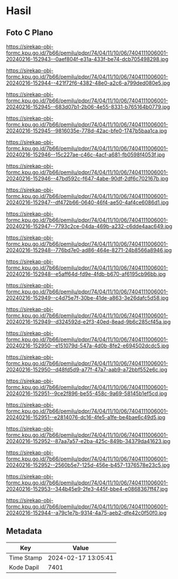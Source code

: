 # Hasil

## Foto C Plano

https://sirekap-obj-formc.kpu.go.id/7b66/pemilu/pdpr/74/04/11/10/06/7404111006001-20240216-152943--0aef804f-e31a-433f-be74-dcb705498298.jpg

https://sirekap-obj-formc.kpu.go.id/7b66/pemilu/pdpr/74/04/11/10/06/7404111006001-20240216-152944--421f72f6-4382-48e0-a2c6-a799ded080e5.jpg

https://sirekap-obj-formc.kpu.go.id/7b66/pemilu/pdpr/74/04/11/10/06/7404111006001-20240216-152945--683d07b1-2b06-4e55-8331-b765164b0779.jpg

https://sirekap-obj-formc.kpu.go.id/7b66/pemilu/pdpr/74/04/11/10/06/7404111006001-20240216-152945--9816035e-778d-42ac-bfe0-1747b5baa1ca.jpg

https://sirekap-obj-formc.kpu.go.id/7b66/pemilu/pdpr/74/04/11/10/06/7404111006001-20240216-152946--15c227ae-c46c-4acf-a681-fb0598f4053f.jpg

https://sirekap-obj-formc.kpu.go.id/7b66/pemilu/pdpr/74/04/11/10/06/7404111006001-20240216-152946--47bd592c-f647-4abe-90df-2df6c702167b.jpg

https://sirekap-obj-formc.kpu.go.id/7b66/pemilu/pdpr/74/04/11/10/06/7404111006001-20240216-152947--df472b66-0640-46f4-ae50-4af4ce6086d1.jpg

https://sirekap-obj-formc.kpu.go.id/7b66/pemilu/pdpr/74/04/11/10/06/7404111006001-20240216-152947--7793c2ce-04da-469b-a232-c6dde4aac649.jpg

https://sirekap-obj-formc.kpu.go.id/7b66/pemilu/pdpr/74/04/11/10/06/7404111006001-20240216-152948--776bd7e0-ad86-464e-8271-24b8566a8946.jpg

https://sirekap-obj-formc.kpu.go.id/7b66/pemilu/pdpr/74/04/11/10/06/7404111006001-20240216-152948--e5aff64d-fd9e-4fdb-b670-af6195cb96bb.jpg

https://sirekap-obj-formc.kpu.go.id/7b66/pemilu/pdpr/74/04/11/10/06/7404111006001-20240216-152949--c4d75e7f-30be-41de-a863-3e26dafc5d58.jpg

https://sirekap-obj-formc.kpu.go.id/7b66/pemilu/pdpr/74/04/11/10/06/7404111006001-20240216-152949--d324592d-e2f3-40ed-8ead-9b6c285cf45a.jpg

https://sirekap-obj-formc.kpu.go.id/7b66/pemilu/pdpr/74/04/11/10/06/7404111006001-20240216-152950--e151079d-547a-4d0b-8fe2-e694502dcdc5.jpg

https://sirekap-obj-formc.kpu.go.id/7b66/pemilu/pdpr/74/04/11/10/06/7404111006001-20240216-152950--d48fd5d9-a77f-47a7-aab9-a72bbf552e6c.jpg

https://sirekap-obj-formc.kpu.go.id/7b66/pemilu/pdpr/74/04/11/10/06/7404111006001-20240216-152951--9ce2f896-be55-458c-9a69-58145b1ef5cd.jpg

https://sirekap-obj-formc.kpu.go.id/7b66/pemilu/pdpr/74/04/11/10/06/7404111006001-20240216-152951--e2814076-dc16-4fe5-a1fe-be4bae6c49d5.jpg

https://sirekap-obj-formc.kpu.go.id/7b66/pemilu/pdpr/74/04/11/10/06/7404111006001-20240216-152952--87aa7a57-e2ba-425c-849b-34379da41623.jpg

https://sirekap-obj-formc.kpu.go.id/7b66/pemilu/pdpr/74/04/11/10/06/7404111006001-20240216-152952--2560b5e7-125d-456e-b457-1376578e23c5.jpg

https://sirekap-obj-formc.kpu.go.id/7b66/pemilu/pdpr/74/04/11/10/06/7404111006001-20240216-152953--344b45e9-2fe3-445f-bbe4-e0868367ff47.jpg

https://sirekap-obj-formc.kpu.go.id/7b66/pemilu/pdpr/74/04/11/10/06/7404111006001-20240216-152944--a79c1e7b-9314-4a75-aeb2-dfe42c0f50f0.jpg


## Metadata

| Key        | Value               |
| ---------- | ------------------- |
| Time Stamp | 2024-02-17 13:05:41 |
| Kode Dapil | 7401                |



